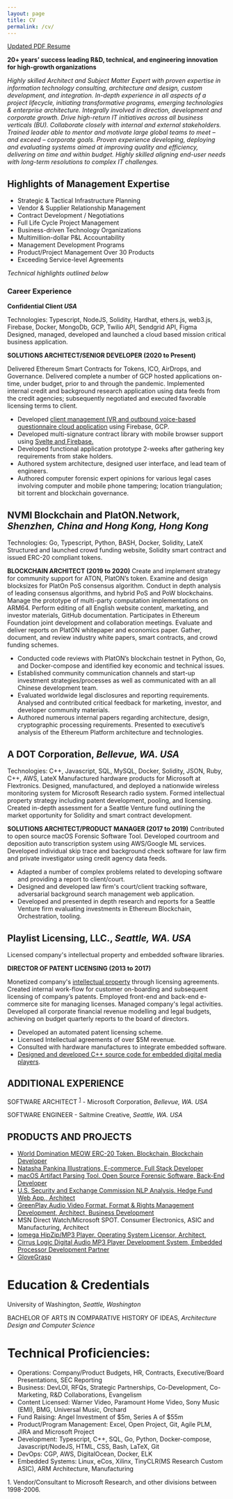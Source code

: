 ```yaml
---
layout: page
title: CV 
permalink: /cv/
---
```


<a href="{{ site.baseurl }}/uploads/20210616-Phillips-Resume.pdf">Updated PDF Resume</a>

**20+ years’ success leading R&D, technical, and engineering innovation for high-growth organizations**

_Highly skilled Architect and Subject Matter Expert with proven expertise in information technology consulting, architecture and design, custom development, and integration. In-depth experience in all aspects of a project lifecycle, initiating transformative programs, emerging technologies & enterprise architecture. Integrally involved in direction, development and corporate growth. Drive high-return IT initiatives across all business verticals (BU). Collaborate closely with internal and external stakeholders. Trained leader able to mentor and motivate large global teams to meet – and exceed – corporate goals. Proven experience developing, deploying and evaluating systems aimed at improving quality and efficiency, delivering on time and within budget. Highly skilled aligning end-user needs with long-term resolutions to complex IT challenges._

## Highlights of Management Expertise
*	Strategic & Tactical Infrastructure Planning
*	Vendor & Supplier Relationship Management
*	Contract Development / Negotiations
*	Full Life Cycle Project Management
*	Business-driven Technology Organizations
*	Multimillion-dollar P&L Accountability
*	Management Development Programs
*	Product/Project Management Over 30 Products
*	Exceeding Service-level Agreements

_Technical highlights outlined below_
### Career Experience

**Confidential Client _USA_**

Technologies: Typescript, NodeJS, Solidity, Hardhat, ethers.js, web3.js, Firebase, Docker, MongoDb, GCP, Twilio API, Sendgrid API, Figma
Designed, managed, developed and launched a cloud based mission critical business application.

**SOLUTIONS ARCHITECT/SENIOR DEVELOPER (2020 to Present)**

Delivered Ethereum Smart Contracts for Tokens, ICO, AirDrops, and Governance. Delivered complete a number of GCP hosted applications on-time, under budget, prior to and through the pandemic. Implemented internal credit and background research application using data feeds from the credit agencies; subsequently negotiated and executed favorable licensing terms to client.

* Developed [client management IVR and outbound voice-based questionnaire cloud application](https://github.com/pleasemarkdarkly/firedialer-example) using Firebase, GCP.
* Developed multi-signature contract library with mobile browser support using [Svelte and Firebase.](https://github.com/pleasemarkdarkly/svelte-qr-reader-writer)
* Developed functional application prototype 2-weeks after gathering key requirements from stake holders.
* Authored system architecture, designed user interface, and lead team of engineers.
* Authored computer forensic expert opinions for various legal cases involving computer and mobile phone tampering; location triangulation; bit torrent and blockchain governance.

## NVMI Blockchain and PlatON.Network, _Shenzhen, China and Hong Kong, Hong Kong_

Technologies: Go, Typescript, Python, BASH, Docker, Solidity, LateX
Structured and launched crowd funding website, Solidity smart contract and issued ERC-20 compliant tokens. 

**BLOCKCHAIN ARCHITECT (2019 to 2020)**
Create and implement strategy for community support for ATON, PlatON’s token. Examine and design blocksizes for PlatOn PoS consensus algorithm. Conduct in depth analysis of leading consensus algorithms, and hybrid PoS and PoW blockchains. Manage the prototype of multi-party computation implementations on ARM64. Perform editing of all English website content, marketing, and investor materials, GitHub documentation. Participates in Ethereum Foundation joint development and collaboration meetings. Evaluate and deliver reports on PlatON whitepaper and economics paper. Gather, document, and review industry white papers, smart contracts, and crowd funding schemes.

*	Conducted code reviews with PlatON’s blockchain testnet in Python, Go, and Docker-compose and identified key economic and technical issues.
*	Established community communication channels and start-up investment strategies/processes as well as communicated with an all Chinese development team.
*	Evaluated worldwide legal disclosures and reporting requirements. Analysed and contributed critical feedback for marketing, investor, and developer community materials.
*	Authored numerous internal papers regarding architecture, design, cryptographic processing requirements. Presented to executive’s analysis of the Ethereum Platform architecture and technologies.

## A DOT Corporation, _Bellevue, WA. USA_

Technologies: C++, Javascript, SQL, MySQL, Docker, Solidity, JSON, Ruby, C++, AWS, LateX
Manufactured hardware products for Microsoft at Flextronics. Designed, manufactured, and deployed a nationwide wireless monitoring system for Microsoft Research radio system.  Formed intellectual property strategy including patent development, pooling, and licensing. Created in-depth assessment for a Seattle Venture fund outlining the market opportunity for Solidity and smart contract development.

**SOLUTIONS ARCHITECT/PRODUCT MANAGER (2017 to 2019)**
Contributed to open source macOS Forensic Software Tool. Developed courtroom and deposition auto transcription system using AWS/Google ML services.  Developed individual skip trace and background check software for law firm and private investigator using credit agency data feeds.

*	Adapted a number of complex problems related to developing software and providing a report to client/court.
*	Designed and developed law firm's court/client tracking software, adversarial background search management web application.
*   Developed and presented in depth research and reports for a Seattle Venture firm evaluating investments in Ethereum Blockchain, Orchestration, tooling.

## Playlist Licensing, LLC., _Seattle, WA. USA_

Licensed company's intellectual property and embedded software libraries.

**DIRECTOR OF PATENT LICENSING (2013 to 2017)**

Monetized company's [intellectual property](https://pleasemarkdarkly.github.io/patents/us7667123.pdf) through licensing agreements. Created internal work-flow for customer on-boarding and subsequent licensing of company’s patents. Employed front-end and back-end e-commerce site for managing licenses. Managed company's legal activities. Developed all corporate financial revenue modelling and legal budgets, achieving on budget quarterly reports to the board of directors. 

*	Developed an automated patent licensing scheme.
*	Licensed Intellectual agreements of over $5M revenue.
*   Consulted with hardware manufactures to integrate embedded software.
*   [Designed and developed C++ source code for embedded digital media players](https://github.com/pleasemarkdarkly/adotcorporation).

## ADDITIONAL EXPERIENCE
SOFTWARE ARCHITECT <sup id='footnote-001'>[1](#footnote-001)</sup> -  Microsoft Corporation, _Bellevue, WA. USA_

SOFTWARE ENGINEER   -  Saltmine Creative, _Seattle, WA. USA_

## PRODUCTS AND PROJECTS
*   [World Domination MEOW ERC-20 Token. Blockchain, Blockchain Developer](https://github.com/pleasemarkdarkly/proof_of_meow/blob/master/World_Domination_MEOW.sol)
*   [Natasha Pankina Illustrations,  E-commerce, Full Stack Developer](https://www.natasha-pankina.com)
*   [macOS Artifact Parsing Tool. Open Source Forensic Software, Back-End Developer](https://github.com/markedphillips/docker_mac_apt)
*   [U.S. Security and Exchange Commission NLP Analysis. Hedge Fund Web App., Architect](https://github.com/pleasemarkdarkly/sec_parser)
*   [GreenPlay Audio Video Format. Format & Rights Management Development, Architect, Business Development](https://github.com/pleasemarkdarkly/adotcorporation)
*   MSN Direct Watch/Microsoft SPOT. Consumer Electronics, ASIC and Manufacturing, Architect
*   [Iomega HipZip/MP3 Player. Operating System Licensor, Architect,](http://bit.ly/2Mjr0tp)
*   [Cirrus Logic Digital Audio MP3 Player Development System, Embedded Processor Development Partner](http://bit.ly/2Mjr0tp)
*   [GloveGrasp](http://www.hitl.washington.edu/research/multimodal/GestureGRASP.html)

# Education & Credentials
University of Washington, _Seattle, Washington_

BACHELOR OF ARTS IN COMPARATIVE HISTORY OF IDEAS, _Architecture Design and Computer Science_

# Technical Proficiencies: 
*   Operations: Company/Product Budgets, HR, Contracts, Executive/Board Presentations, SEC Reporting
*   Business:  DevLOI, RFQs, Strategic Partnerships, Co-Development, Co-Marketing, R&D Collaborations, Evangelism
*   Content Licensed: Warner Video, Paramount Home Video, Sony Music (EMI), BMG, Universal Music, Orchard
*   Fund Raising: Angel Investment of $5m, Series A of $55m
*   Product/Program Management: Excel, Open Project, Git, Agile PLM, JIRA and Microsoft Project
*   Development: Typescript, C++, SQL, Go, Python, Docker-compose, Javascript/NodeJS, HTML, CSS, Bash, LaTeX, Git
*   DevOps: CGP, AWS, DigitalOcean, Docker, ELK
*   Embedded Systems: Linux, eCos, Xilinx, TinyCLR(MS Research Custom ASIC), ARM Architecture, Manufacturing

<a name="footnote-001">1</a>. Vendor/Consultant to Microsoft Research, and other divisions between 1998-2006.